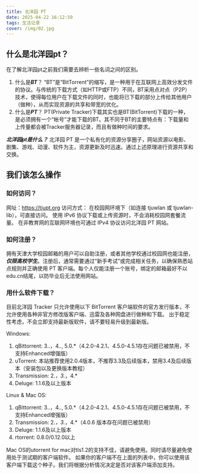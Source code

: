 ```yaml
---
title: 北洋园 PT
date: 2025-04-22 16:12:59
tags: 生活记录
cover: /img/02.jpg
---
```

## 什么是北洋园pt？
在了解北洋园pt之前我们需要去辨析一些名词之间的区别。
1. 什么是***BT***？
“BT”是“BitTorrent”的缩写，是一种用于在互联网上高效分发文件的协议。与传统的下载方式（如HTTP或FTP）不同，BT采用点对点（P2P）技术，使得每位用户在下载文件的同时，也能将已下载的部分上传给其他用户（做种），从而实现资源的共享和带宽的优化。
2. 什么是***PT***？
PT(Private Tracker)下载其实也是BT(BitTorrent)下载的一种，是必须拥有一个“帐号”才能下载的BT。其不同于BT的主要特点有：下载量和上传量都会被Tracker服务器记录，而且有做种时间的要求。

***北洋园pt是什么？***
北洋园 PT 是一个私有化的资源分享圈子，网站资源以电影、剧集、游戏、动漫、软件为主，资源更新及时迅速。通过上述原理进行资源共享和交换。
## 我们该怎么操作
### 如何访问？
网址：https://tjupt.org
访问方式：
在校园网环境下（如连接 tjuwlan 或 tjuwlan-lib），可直接访问。
使用 IPv6 协议下载或上传资源时，不会消耗校园网套餐流量。
在非教育网的互联网环境也可通过 IPv4 协议访问北洋园 PT 网站。

### 如何注册？
拥有天津大学校园邮箱的用户可以自助注册，或者其他学校通过校园网也能注册，***仅限高校学生***。注册后，通常需要通过“新手考试”或完成相关任务，以确保熟悉站点规则并正确使用 PT 客户端。每个人仅能注册一个账号，绑定的邮箱最好不以edu.cn结尾，以防毕业后无法使用网站。

### 用什么软件下载？
目前北洋园 Tracker 只允许使用以下 BitTorrent 客户端软件的官方发行版本，不允许使用各种非官方修改版客户端、迅雷及各种网盘进行做种和下载。
出于稳定性考虑，不会立即支持最新版软件，请不要轻易升级到最新版。

Windows:
1. qBittorrent: 3.*.*，4.*.*, 5.0.*（4.2.0-4.2.1、4.5.0-4.5.1存在问题已被禁用，不支持Enhanced增强版）
2. uTorrent: 本站推荐使用2.0.4版本，不推荐3.3及后续版本，禁用3.4及后续版本（安装包以及更换版本教程）
3. Transmission: 2.*，3.*，4.*
4. Deluge: 1.1.6及以上版本

Linux & Mac OS:
1. qBittorrent: 3.*.*，4.*.*, 5.0.*（4.2.0-4.2.1、4.5.0-4.5.1存在问题已被禁用，不支持Enhanced增强版）
2. Transmission: 2.*，3.*，4.*（4.0.6 版本存在问题已被禁用）
3. Deluge: 1.1.6及以上版本
4. rtorrent: 0.8.0/0.12.0以上

Mac OS的utorrent for mac对tls1.2的支持不佳，请避免使用。同时请尽量避免使用处于测试期的客户端软件。
如果你的客户端不在上面的列表中，你可以使用该客户端下载这个种子。我们将根据分析情况决定是否对该客户端添加支持。
